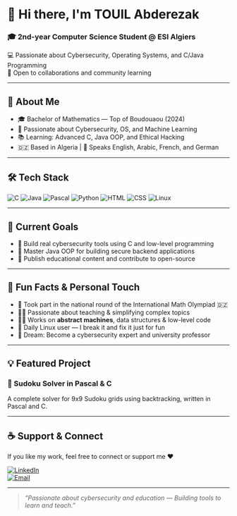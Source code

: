 # 👋 Hi there, I'm TOUIL Abderezak

### 🎓 2nd-year Computer Science Student @ ESI Algiers  
💻 Passionate about Cybersecurity, Operating Systems, and C/Java Programming  
🚀 Open to collaborations and community learning

---

## 📌 About Me

- 🎓 Bachelor of Mathematics — Top of Boudouaou (2024)
- 🔐 Passionate about Cybersecurity, OS, and Machine Learning
- 📚 Learning: Advanced C, Java OOP, and Ethical Hacking
- 🇩🇿 Based in Algeria | 💬 Speaks English, Arabic, French, and German

---

## 🛠️ Tech Stack

![C](https://img.shields.io/badge/-C-00599C?style=flat&logo=c)
![Java](https://img.shields.io/badge/-Java-007396?style=flat&logo=java)
![Pascal](https://img.shields.io/badge/-Pascal-0095D5?style=flat&logo=delphi)
![Python](https://img.shields.io/badge/-Python-3776AB?style=flat&logo=python)
![HTML](https://img.shields.io/badge/-HTML5-E34F26?style=flat&logo=html5)
![CSS](https://img.shields.io/badge/-CSS3-1572B6?style=flat&logo=css3)
![Linux](https://img.shields.io/badge/-Linux-FCC624?style=flat&logo=linux)

---

## 🧠 Current Goals

- 🚀 Build real cybersecurity tools using C and low-level programming  
- 🎯 Master Java OOP for building secure backend applications  
- 📖 Publish educational content and contribute to open-source

---

## 🧩 Fun Facts & Personal Touch

- 🧠 Took part in the national round of the International Math Olympiad 🇩🇿
- 👨‍🏫 Passionate about teaching & simplifying complex topics
- 🧑‍💻 Works on **abstract machines**, data structures & low-level code
- 🐧 Daily Linux user — I break it and fix it just for fun
- 🔭 Dream: Become a cybersecurity expert and university professor

---

## 💡 Featured Project

### 🔐 Sudoku Solver in Pascal & C  
A complete solver for 9x9 Sudoku grids using backtracking, written in Pascal and C.  


---

## ☕ Support & Connect

If you like my work, feel free to connect or support me ❤️

[![LinkedIn](https://img.shields.io/badge/LinkedIn-blue?style=for-the-badge&logo=linkedin)](https://linkedin.com/in/touil-abderezak-34b95732b)  
[![Email](https://img.shields.io/badge/Gmail-red?style=for-the-badge&logo=gmail&logoColor=white)](mailto:oa_touil@esi.dz)

---

> *“Passionate about cybersecurity and education — Building tools to learn and teach.”*
